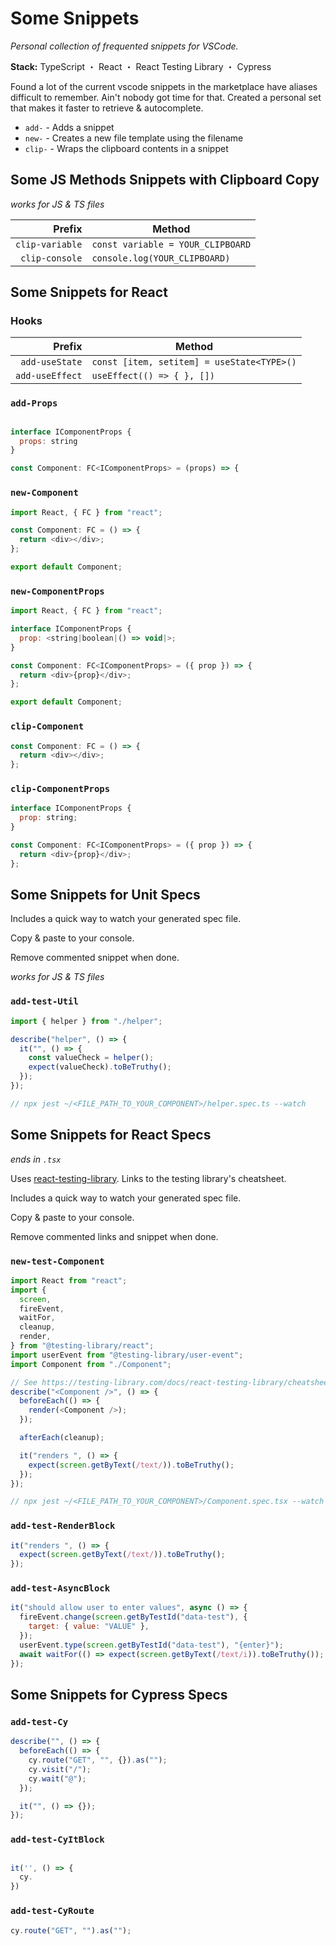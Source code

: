 # Some Snippets

_Personal collection of frequented snippets for VSCode._

**Stack:** TypeScript ・ React ・ React Testing Library ・ Cypress

Found a lot of the current vscode snippets in the marketplace have aliases difficult to remember. Ain't nobody got time for that.
Created a personal set that makes it faster to retrieve & autocomplete.

- `add-` - Adds a snippet
- `new-` - Creates a new file template using the filename
- `clip-` - Wraps the clipboard contents in a snippet

## Some JS Methods Snippets with Clipboard Copy

_works for JS & TS files_

|          Prefix | Method                            |
| --------------: | --------------------------------- |
| `clip-variable` | `const variable = YOUR_CLIPBOARD` |
|  `clip-console` | `console.log(YOUR_CLIPBOARD)`     |

## Some Snippets for React

### Hooks

|          Prefix | Method                                     |
| --------------: | ------------------------------------------ |
|  `add-useState` | `const [item, setitem] = useState<TYPE>()` |
| `add-useEffect` | `useEffect(() => { }, [])`                 |

### `add-Props`

```javascript

interface IComponentProps {
  props: string
}

const Component: FC<IComponentProps> = (props) => {
```

### `new-Component`

```javascript
import React, { FC } from "react";

const Component: FC = () => {
  return <div></div>;
};

export default Component;
```

### `new-ComponentProps`

```javascript
import React, { FC } from "react";

interface IComponentProps {
  prop: <string|boolean|() => void|>;
}

const Component: FC<IComponentProps> = ({ prop }) => {
  return <div>{prop}</div>;
};

export default Component;
```

### `clip-Component`

```javascript
const Component: FC = () => {
  return <div></div>;
};
```

### `clip-ComponentProps`

```javascript
interface IComponentProps {
  prop: string;
}

const Component: FC<IComponentProps> = ({ prop }) => {
  return <div>{prop}</div>;
};
```

## Some Snippets for Unit Specs

Includes a quick way to watch your generated spec file.

Copy & paste to your console.

Remove commented snippet when done.

_works for JS & TS files_

### `add-test-Util`

```javascript
import { helper } from "./helper";

describe("helper", () => {
  it("", () => {
    const valueCheck = helper();
    expect(valueCheck).toBeTruthy();
  });
});

// npx jest ~/<FILE_PATH_TO_YOUR_COMPONENT>/helper.spec.ts --watch
```

## Some Snippets for React Specs

_ends in `.tsx`_

Uses [react-testing-library](https://testing-library.com/docs/react-testing-library/). Links to the testing library's cheatsheet.

Includes a quick way to watch your generated spec file.

Copy & paste to your console.

Remove commented links and snippet when done.

### `new-test-Component`

```javascript
import React from "react";
import {
  screen,
  fireEvent,
  waitFor,
  cleanup,
  render,
} from "@testing-library/react";
import userEvent from "@testing-library/user-event";
import Component from "./Component";

// See https://testing-library.com/docs/react-testing-library/cheatsheet
describe("<Component />", () => {
  beforeEach(() => {
    render(<Component />);
  });

  afterEach(cleanup);

  it("renders ", () => {
    expect(screen.getByText(/text/)).toBeTruthy();
  });
});

// npx jest ~/<FILE_PATH_TO_YOUR_COMPONENT>/Component.spec.tsx --watch
```

### `add-test-RenderBlock`

```javascript
it("renders ", () => {
  expect(screen.getByText(/text/)).toBeTruthy();
});
```

### `add-test-AsyncBlock`

```javascript
it("should allow user to enter values", async () => {
  fireEvent.change(screen.getByTestId("data-test"), {
    target: { value: "VALUE" },
  });
  userEvent.type(screen.getByTestId("data-test"), "{enter}");
  await waitFor(() => expect(screen.getByText(/text/i)).toBeTruthy());
});
```

## Some Snippets for Cypress Specs

### `add-test-Cy`

```javascript
describe("", () => {
  beforeEach(() => {
    cy.route("GET", "", {}).as("");
    cy.visit("/");
    cy.wait("@");
  });

  it("", () => {});
});
```

### `add-test-CyItBlock`

```javascript

it('', () => {
  cy.
})
```

### `add-test-CyRoute`

```javascript
cy.route("GET", "").as("");
```

